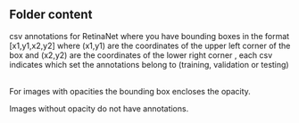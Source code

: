 <h2>Folder content</h2>

csv annotations for RetinaNet where you have bounding boxes in the format [x1,y1,x2,y2] where (x1,y1) are the coordinates of the upper left corner of the box and (x2,y2) are the coordinates of the lower right corner , each csv indicates which set the annotations belong to (training, validation or testing)<br><br>

For images with opacities the bounding box encloses the opacity.<br>

Images without opacity do not have annotations.
